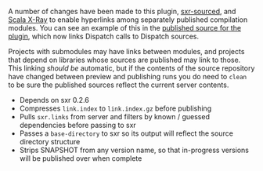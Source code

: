 A number of changes have been made to this plugin, [sxr-sourced][sxr-sourced], and [Scala X-Ray][sxr] to enable hyperlinks among separately published compilation modules. You can see an example of this in the [published source for the plugin][sxr-publish], which now links Dispatch calls to Dispatch sources.

Projects with submodules may have links between modules, and projects that depend on libraries whose sources are published may link to those. This linking *should be* automatic, but if the contents of the source repository have changed between preview and publishing runs you do need to `clean` to be sure the published sources reflect the current server contents.

- Depends on sxr 0.2.6
- Compresses `link.index` to `link.index.gz` before publishing
- Pulls `sxr.links` from server and filters by known / guessed dependencies before passing to sxr
- Passes a `base-directory` to sxr so its output will reflect the source directory structure
- Strips SNAPSHOT from any version name, so that in-progress versions will be published over when complete

[sxr-publish]: http://sourced.implicit.ly/net.databinder/sxr-publish/0.1.9/sxr.scala.html
[sxr-sourced]: http://github.com/softprops/sxr-sourced
[sxr]: http://github.com/harrah/browse